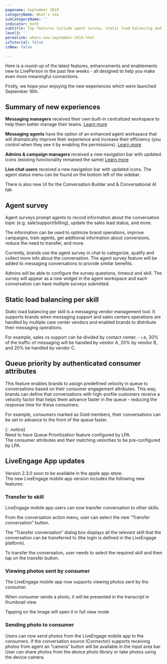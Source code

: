 ```yaml
---
pagename: September 2019
categoryName: What's new
subCategoryName: ''
indicator: both
subtitle: Top features include agent survey, static load balancing and more
level3: ''
permalink: whats-new-september-2019.html
isTutorial: false
isNew: false

---
```

Here is a round-up of the latest features, enhancements and enablements new to LivePerson in the past few weeks - all designed to help you make even more meaningful connections. 

Firstly, we hope your enjoying the new experiences which were launched September 16th. 

## Summary of new experiences 

**Messaging managers** received their own built-in centralized workspace to help them better manage their teams. [Learn more](https://knowledge.liveperson.com/messaging-managers-introducing-the-new-manager-workspace.html)

**Messaging agents** have the option of an enhanced agent workspace that will dramatically improve their experience and increase their efficiency (you control when they see it by enabling the permissions). [Learn more](https://knowledge.liveperson.com/messaging-agents-the-enhanced-agent-workspace.html)

**Admins & campaign managers** received a new navigation bar with updated icons (existing functionality remained the same) [Learn more](https://knowledge.liveperson.com/admins-campaign-managers-new-navigation.html)

**Live chat users** received a new navigation bar with updated icons. The agent status menu can be found on the bottom left of the sidebar.

There is also new UI for the Conversation Builder and & Conversational AI tab

## Agent survey 

Agent surveys prompt agents to record information about the conversation topic (e.g. sale/support/billing), update the sales lead status, and more.

The information can be used to optimize brand operations, improve campaigns, train agents, get additional information about conversions, reduce the need to transfer, and more.  

Currently, brands use the agent survey in chat to categorize, qualify and collect more info about the conversation. The agent survey feature will be added to messaging conversations to provide similar benefits.

Admins will be able to configure the survey questions, timeout and skill. The survey will appear as a new widget in the agent workspace and each conversation can have multiple surveys submitted.

## Static load balancing per skill

Static load balancing per skill is a messaging vendor management tool. It supports brands when messaging support and sales centers operations are handled by multiple care center vendors and enabled brands to distribute their messaging operations. 

For example, sales vs support can be divided by contact center. - i.e, 30% of the traffic of messaging will be handled by vendor A, 20% by vendor B, and 20% be handled by vendor C. 

## Queue priority by authenticated consumer attributes

This feature enables brands to assign predefined velocity in queue to conversations based on their consumer engagement attributes. This way, brands can define that conversations with high-profile customers receive a velocity factor that helps them advance faster in the queue - reducing the response time for these consumers. 

For example, consumers marked as Gold members, their conversations can be set to advance to the front of the queue faster. 

{: .notice}  
Need to have Queue Prioritization feature configured by LPA.   
The consumer attributes and their matching velocities to be pre-configured by LPA.

## LiveEngage App updates

Version 2.3.0 soon to be available in the apple app-store.   
The new LiveEngage mobile app version includes the following new features: 

### Transfer to skill 

LiveEngage mobile app users can now transfer conversation to other skills. 

From the conversation action menu, user can select the new “Transfer conversation” button. 

The “Transfer conversation” dialog box displays all the relevant skill that the conversation can be transferred to (the login is defined in the LiveEngage platform). 

To transfer the conversation, user needs to select the required skill and then tap on the transfer button.  

### Viewing photos sent by consumer 

The LiveEngage mobile app now supports viewing photos sent by the consumer. 

When consumer sends a photo, it will be presented in the transcript in thumbnail view. 

Tapping on the image will open it in full view mode 

### Sending photo to consumer 

Users can now send photos from the LiveEngage mobile app to the consumers. If the conversation source (Connector) supports receiving photos from agent an “camera” button will be available in the input area bar. User can share photos from the device photo library or take photos using the device camera.